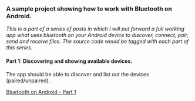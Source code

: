 ### A sample project showing how to work with Bluetooth on Android.

*This is a part of a series of posts in which I will put forward a full working app what uses 
bluetooth on your Android device to discover, connect, pair, send and receive files. 
The source code would be tagged with each part of this series.*

#### Part 1: Discovering and showing available devices.
The app should be able to discover and list out the devices (paired/unpaired).

[Bluetooth on Android - Part 1](http://techdroid.kbeanie.com/2011/12/bluetooth-on-android-part-i.html)
